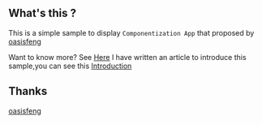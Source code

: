 ## What's this ?
This is a simple sample to display `Componentization App` that proposed by [oasisfeng](https://github.com/oasisfeng)

Want to know more? See [Here](http://www.slideshare.net/oasisfeng/from-containerization-to-modularity) I have written an article to introduce this sample,you can see this [Introduction](https://github.com/liangzhitao/ComponentizationApp/blob/master/Introduction.md)

## Thanks
[oasisfeng](https://github.com/oasisfeng)
